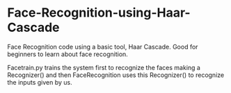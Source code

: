 # Face-Recognition-using-Haar-Cascade
Face Recognition code using a basic tool, Haar Cascade. Good for beginners to learn about face recognition. 

Facetrain.py trains the system first to recognize the faces making a Recognizer() and then FaceRecognition uses this Recognizer() to recognize the inputs given by us. 
